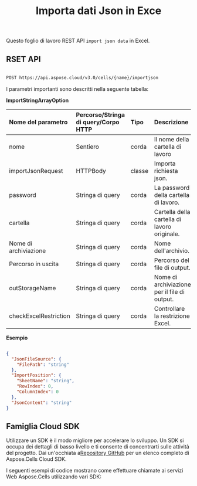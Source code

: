 ﻿---
title: Importa dati Json in Exce
second_title: Documen
linktitle: Importa Jso
type: docs
url: /it/import-json-data-into-excel/
aliases: [ /import/json/]
keywords: Import Json data into Excel
description: Aspose.Cells Cloud REST API supporta l'importazione di dati di array di stringhe in file Excel. L'SDK supporta diversi linguaggi di sviluppo, tra cui Android, C#, Go, Java, NodeJS, Perl, PHP, Python, Ruby e Swift.
weight: 40
kwords: Excel, Office Cloud, REST API, Foglio di calcolo, PDF, CSV, Json, Markdown, Importa dati Json in Excel
---
Questo foglio di lavoro REST API `import json data` in Excel.

## RSET API

```bash

POST https://api.aspose.cloud/v3.0/cells/{name}/importjson

```

I parametri importanti sono descritti nella seguente tabella:

**ImportStringArrayOption**

|Nome del parametro| Percorso/Stringa di query/Corpo HTTP|Tipo|Descrizione|
|:- |:- |:- |:- |
| nome| Sentiero| corda| Il nome della cartella di lavoro|
| importJsonRequest| HTTPBody| classe| Importa richiesta json.|
| password| Stringa di query| corda| La password della cartella di lavoro.|
| cartella| Stringa di query| corda| Cartella della cartella di lavoro originale.|
| Nome di archiviazione| Stringa di query| corda| Nome dell'archivio.|
| Percorso in uscita| Stringa di query| corda| Percorso del file di output.|
|outStorageName| Stringa di query| corda| Nome di archiviazione per il file di output.|
| checkExcelRestriction| Stringa di query| corda| Controllare la restrizione Excel.|

**Esempio**

```json

{
  "JsonFileSource": {
    "FilePath": "string"
  },
  "ImportPosition": {
    "SheetName": "string",
    "RowIndex": 0,
    "ColumnIndex": 0
  },
  "JsonContent": "string"
}

```

## Famiglia Cloud SDK

 Utilizzare un SDK è il modo migliore per accelerare lo sviluppo. Un SDK si occupa dei dettagli di basso livello e ti consente di concentrarti sulle attività del progetto. Dai un'occhiata a[Repository GitHub](https://github.com/aspose-cells-cloud) per un elenco completo di Aspose.Cells Cloud SDK.

I seguenti esempi di codice mostrano come effettuare chiamate ai servizi Web Aspose.Cells utilizzando vari SDK:
